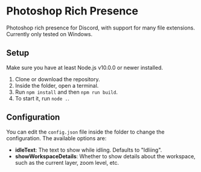# Photoshop Rich Presence

Photoshop rich presence for Discord, with support for many file extensions. Currently only tested on Windows.

## Setup

Make sure you have at least Node.js v10.0.0 or newer installed.

1. Clone or download the repository.
2. Inside the folder, open a terminal.
3. Run `npm install` and then `npm run build`.
4. To start it, run `node .`.

## Configuration

You can edit the `config.json` file inside the folder to change the configuration. The available options are:

- **idleText**: The text to show while idling. Defaults to "Idliing".
- **showWorkspaceDetails**: Whether to show details about the workspace, such as the current layer, zoom level, etc.